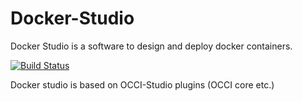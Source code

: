 # Docker-Studio

Docker Studio is a software to design and deploy docker containers.

[![Build Status](https://travis-ci.org/occiware/Docker-Studio.svg?branch=master)](https://travis-ci.org/occiware/Docker-Studio)

Docker studio is based on OCCI-Studio plugins (OCCI core etc.)


